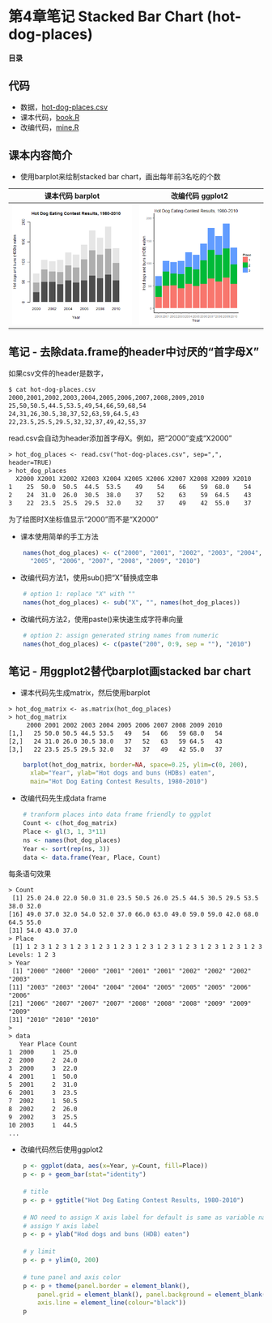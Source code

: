 # 第4章笔记 Stacked Bar Chart (hot-dog-places)

**目录**

## 代码
 - 数据，[hot-dog-places.csv](hot-dog-places.csv)
 - 课本代码，[book.R](book.R)
 - 改编代码，[mine.R](mine.R)

## 课本内容简介

 - 使用barplot来绘制stacked bar chart，画出每年前3名吃的个数

课本代码 barplot | 改编代码 ggplot2
--------|--------
![课本代码](book.png)|![改编代码](mine.png)

## 笔记 - 去除data.frame的header中讨厌的“首字母X”

如果csv文件的header是数字，
```
$ cat hot-dog-places.csv
2000,2001,2002,2003,2004,2005,2006,2007,2008,2009,2010
25,50,50.5,44.5,53.5,49,54,66,59,68,54
24,31,26,30.5,38,37,52,63,59,64.5,43
22,23.5,25.5,29.5,32,32,37,49,42,55,37
```

read.csv会自动为header添加首字母X。例如，把“2000”变成“X2000”
```
> hot_dog_places <- read.csv("hot-dog-places.csv", sep=",", header=TRUE)
> hot_dog_places
  X2000 X2001 X2002 X2003 X2004 X2005 X2006 X2007 X2008 X2009 X2010
1    25  50.0  50.5  44.5  53.5    49    54    66    59  68.0    54
2    24  31.0  26.0  30.5  38.0    37    52    63    59  64.5    43
3    22  23.5  25.5  29.5  32.0    32    37    49    42  55.0    37
```

为了绘图时X坐标值显示“2000”而不是“X2000”
 - 课本使用简单的手工方法

```R
    names(hot_dog_places) <- c("2000", "2001", "2002", "2003", "2004",
      "2005", "2006", "2007", "2008", "2009", "2010")
```

 - 改编代码方法1，使用sub()把“X”替换成空串

```R
    # option 1: replace "X" with ""
    names(hot_dog_places) <- sub("X", "", names(hot_dog_places))
```

 - 改编代码方法2，使用paste()来快速生成字符串向量

```R
    # option 2: assign generated string names from numeric
    names(hot_dog_places) <- c(paste("200", 0:9, sep = ""), "2010")
```

## 笔记 - 用ggplot2替代barplot画stacked bar chart

 - 课本代码先生成matrix，然后使用barplot

```
> hot_dog_matrix <- as.matrix(hot_dog_places)
> hot_dog_matrix
     2000 2001 2002 2003 2004 2005 2006 2007 2008 2009 2010
[1,]   25 50.0 50.5 44.5 53.5   49   54   66   59 68.0   54
[2,]   24 31.0 26.0 30.5 38.0   37   52   63   59 64.5   43
[3,]   22 23.5 25.5 29.5 32.0   32   37   49   42 55.0   37
```

```R
    barplot(hot_dog_matrix, border=NA, space=0.25, ylim=c(0, 200),
      xlab="Year", ylab="Hot dogs and buns (HDBs) eaten",
      main="Hot Dog Eating Contest Results, 1980-2010")
```

 - 改编代码先生成data frame

```R
    # tranform places into data frame friendly to ggplot
    Count <- c(hot_dog_matrix)
    Place <- gl(3, 1, 3*11)
    ns <- names(hot_dog_places)
    Year <- sort(rep(ns, 3))
    data <- data.frame(Year, Place, Count)
```

每条语句效果

```
> Count
 [1] 25.0 24.0 22.0 50.0 31.0 23.5 50.5 26.0 25.5 44.5 30.5 29.5 53.5 38.0 32.0
[16] 49.0 37.0 32.0 54.0 52.0 37.0 66.0 63.0 49.0 59.0 59.0 42.0 68.0 64.5 55.0
[31] 54.0 43.0 37.0
> Place
 [1] 1 2 3 1 2 3 1 2 3 1 2 3 1 2 3 1 2 3 1 2 3 1 2 3 1 2 3 1 2 3 1 2 3
Levels: 1 2 3
> Year
 [1] "2000" "2000" "2000" "2001" "2001" "2001" "2002" "2002" "2002" "2003"
[11] "2003" "2003" "2004" "2004" "2004" "2005" "2005" "2005" "2006" "2006"
[21] "2006" "2007" "2007" "2007" "2008" "2008" "2008" "2009" "2009" "2009"
[31] "2010" "2010" "2010"
> 
> data
   Year Place Count
1  2000     1  25.0
2  2000     2  24.0
3  2000     3  22.0
4  2001     1  50.0
5  2001     2  31.0
6  2001     3  23.5
7  2002     1  50.5
8  2002     2  26.0
9  2002     3  25.5
10 2003     1  44.5
...
```

 - 改编代码然后使用ggplot2

```R
    p <- ggplot(data, aes(x=Year, y=Count, fill=Place))
    p <- p + geom_bar(stat="identity")

    # title
    p <- p + ggtitle("Hot Dog Eating Contest Results, 1980-2010")

    # NO need to assign X axis label for default is same as variable name
    # assign Y axis label  
    p <- p + ylab("Hod dogs and buns (HDB) eaten")

    # y limit
    p <- p + ylim(0, 200)

    # tune panel and axis color
    p <- p + theme(panel.border = element_blank(),
        panel.grid = element_blank(), panel.background = element_blank(),
        axis.line = element_line(colour="black"))
    p
```
